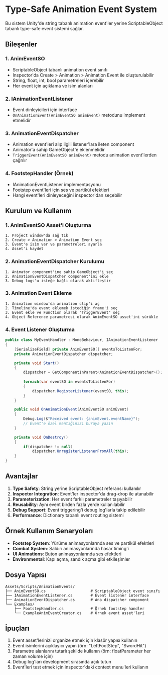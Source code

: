 # Type-Safe Animation Event System

Bu sistem Unity'de string tabanlı animation event'ler yerine ScriptableObject tabanlı type-safe event sistemi sağlar.

## Bileşenler

### 1. AnimEventSO
- ScriptableObject tabanlı animation event sınıfı
- Inspector'da Create > Animation > Animation Event ile oluşturulabilir
- String, float, int, bool parametreleri içerebilir
- Her event için açıklama ve isim alanları

### 2. IAnimationEventListener
- Event dinleyicileri için interface
- `OnAnimationEvent(AnimEventSO animEvent)` metodunu implement etmelidir

### 3. AnimationEventDispatcher
- Animation event'leri alıp ilgili listener'lara ileten component
- Animator'a sahip GameObject'e eklenmelidir
- `TriggerEvent(AnimEventSO animEvent)` metodu animation event'lerden çağrılır

### 4. FootstepHandler (Örnek)
- IAnimationEventListener implementasyonu
- Footstep event'leri için ses ve partikül efektleri
- Hangi event'leri dinleyeceğini inspector'dan seçebilir

## Kurulum ve Kullanım

### 1. AnimEventSO Asset'i Oluşturma
```
1. Project window'da sağ tık
2. Create > Animation > Animation Event seç
3. Event'e isim ver ve parametreleri ayarla
4. Asset'i kaydet
```

### 2. AnimationEventDispatcher Kurulumu
```
1. Animator component'ine sahip GameObject'i seç
2. AnimationEventDispatcher component'ini ekle
3. Debug logs'u isteğe bağlı olarak aktifleştir
```

### 3. Animation Event Ekleme
```
1. Animation window'da animation clip'i aç
2. Timeline'da event eklemek istediğin frame'i seç
3. Event ekle ve Function olarak "TriggerEvent" seç
4. Object Reference parametresi olarak AnimEventSO asset'ini sürükle
```

### 4. Event Listener Oluşturma
```csharp
public class MyEventHandler : MonoBehaviour, IAnimationEventListener
{
    [SerializeField] private AnimEventSO[] eventsToListenFor;
    private AnimationEventDispatcher dispatcher;

    private void Start()
    {
        dispatcher = GetComponentInParent<AnimationEventDispatcher>();
        
        foreach(var eventSO in eventsToListenFor)
        {
            dispatcher.RegisterListener(eventSO, this);
        }
    }

    public void OnAnimationEvent(AnimEventSO animEvent)
    {
        Debug.Log($"Received event: {animEvent.eventName}");
        // Event'e özel mantığınızı buraya yazın
    }

    private void OnDestroy()
    {
        if(dispatcher != null)
            dispatcher.UnregisterListenerFromAll(this);
    }
}
```

## Avantajlar

1. **Type Safety**: String yerine ScriptableObject referansı kullanılır
2. **Inspector Integration**: Event'ler inspector'da drag-drop ile atanabilir
3. **Parameterization**: Her event farklı parametreler taşıyabilir
4. **Reusability**: Aynı event birden fazla yerde kullanılabilir
5. **Debug Support**: Event triggering'i debug log'larla takip edilebilir
6. **Performance**: Dictionary tabanlı event routing sistemi

## Örnek Kullanım Senaryoları

- **Footstep System**: Yürüme animasyonlarında ses ve partikül efektleri
- **Combat System**: Saldırı animasyonlarında hasar timing'i
- **UI Animations**: Buton animasyonlarında ses efektleri
- **Environmental**: Kapı açma, sandık açma gibi etkileşimler

## Dosya Yapısı
```
Assets/Scripts/AnimationEvents/
├── AnimEventSO.cs                    # ScriptableObject event sınıfı
├── IAnimationEventListener.cs        # Event listener interface
├── AnimationEventDispatcher.cs       # Ana dispatcher component
└── Examples/
    ├── FootstepHandler.cs            # Örnek footstep handler
    └── ExampleAnimEventCreator.cs    # Örnek event asset'leri
```

## İpuçları

1. Event asset'lerinizi organize etmek için klasör yapısı kullanın
2. Event isimlerini açıklayıcı yapın (örn: "LeftFootStep", "SwordHit")
3. Parametre alanlarını tutarlı şekilde kullanın (örn: floatParameter her zaman volume için)
4. Debug log'ları development sırasında açık tutun
5. Event'leri test etmek için inspector'daki context menu'leri kullanın